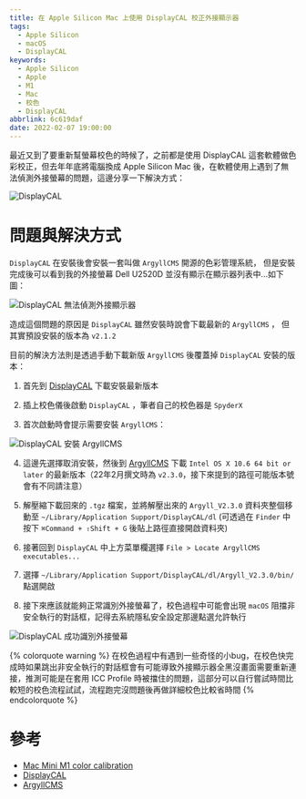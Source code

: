 ```yaml
---
title: 在 Apple Silicon Mac 上使用 DisplayCAL 校正外接顯示器
tags:
  - Apple Silicon
  - macOS
  - DisplayCAL
keywords:
  - Apple Silicon
  - Apple
  - M1
  - Mac
  - 校色
  - DisplayCAL
abbrlink: 6c619daf
date: 2022-02-07 19:00:00
---
```


最近又到了要重新幫螢幕校色的時候了，之前都是使用 DisplayCAL 這套軟體做色彩校正，但去年年底將電腦換成 Apple Silicon Mac 後，在軟體使用上遇到了無法偵測外接螢幕的問題，這邊分享一下解決方式：

![DisplayCAL](https://res.cloudinary.com/driftkingtw/image/upload/g_auto/v1644288292/blog/2022/02/calibrate-external-monitor-on-apple-silicon-mac-by-displaycal/displaycal.png)

<!-- more -->

# 問題與解決方式

`DisplayCAL` 在安裝後會安裝一套叫做 `ArgyllCMS` 開源的色彩管理系統，
但是安裝完成後可以看到我的外接螢幕 Dell U2520D 並沒有顯示在顯示器列表中...如下圖：

![DisplayCAL 無法偵測外接顯示器](https://res.cloudinary.com/driftkingtw/image/upload/g_auto/v1644288292/blog/2022/02/calibrate-external-monitor-on-apple-silicon-mac-by-displaycal/no-external-screen-detected.png)

造成這個問題的原因是 `DisplayCAL` 雖然安裝時說會下載最新的 `ArgyllCMS` ，
但其實預設安裝的版本為 `v2.1.2`

目前的解決方法則是透過手動下載新版 `ArgyllCMS` 後覆蓋掉 `DisplayCAL` 安裝的版本：

1. 首先到 [DisplayCAL](https://displaycal.net/) 下載安裝最新版本

2. 插上校色儀後啟動 `DisplayCAL` ，筆者自己的校色器是 `SpyderX`

3. 首次啟動時會提示需要安裝 `ArgyllCMS`：

![DisplayCAL 安裝 ArgyllCMS](https://res.cloudinary.com/driftkingtw/image/upload/g_auto/v1644288292/blog/2022/02/calibrate-external-monitor-on-apple-silicon-mac-by-displaycal/displaycal-argyllcms-install.png)

4. 這邊先選擇取消安裝，然後到 [ArgyllCMS](https://www.argyllcms.com/downloadmac.html) 下載 `Intel OS X 10.6 64 bit or later` 的最新版本（22年2月撰文時為 `v2.3.0`，接下來提到的路徑可能版本號會有不同請注意）

5. 解壓縮下載回來的 `.tgz` 檔案，並將解壓出來的 `Argyll_V2.3.0` 資料夾整個移動至 
`~/Library/Application Support/DisplayCAL/dl` (可透過在 `Finder` 中按下 `⌘Command + ⇧Shift + G` 後貼上路徑直接開啟資料夾)

6. 接著回到 `DisplayCAL` 中上方菜單欄選擇 `File > Locate ArgyllCMS executables...`

7. 選擇 `~/Library/Application Support/DisplayCAL/dl/Argyll_V2.3.0/bin/` 點選開啟

8. 接下來應該就能夠正常識別外接螢幕了，校色過程中可能會出現 `macOS` 阻擋非安全執行的對話框，記得去系統隱私安全設定那邊點選允許執行

![DisplayCAL 成功識別外接螢幕](https://res.cloudinary.com/driftkingtw/image/upload/g_auto/v1644288292/blog/2022/02/calibrate-external-monitor-on-apple-silicon-mac-by-displaycal/external-screen-detected.png)

{% colorquote warning %}
在校色過程中有遇到一些奇怪的小bug，在校色快完成時如果跳出非安全執行的對話框會有可能導致外接顯示器全黑沒畫面需要重新連接，推測可能是在套用 ICC Profile 時被擋住的問題，這部分可以自行嘗試時間比較短的校色流程試試，流程跑完沒問題後再做詳細校色比較省時間
{% endcolorquote %}

# 參考

- [Mac Mini M1 color calibration](https://www.reddit.com/r/macmini/comments/kembz2/mac_mini_m1_color_calibration/)
- [DisplayCAL](https://displaycal.net/)
- [ArgyllCMS](https://www.argyllcms.com/)